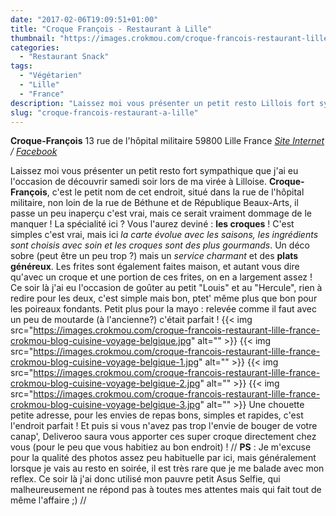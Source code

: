 ```yaml
---
date: "2017-02-06T19:09:51+01:00"
title: "Croque François - Restaurant à Lille"
thumbnail: "https://images.crokmou.com/croque-francois-restaurant-lille-france-crokmou-blog-cuisine-voyage-belgique-4.jpg"
categories:
  - "Restaurant Snack"
tags:
  - "Végétarien"
  - "Lille"
  - "France"
description: "Laissez moi vous présenter un petit resto Lillois fort sympa : **Croque-François**. La spécialité ici ? Vous l'aurez deviné : **les croques** !"
slug: "croque-francois-restaurant-a-lille"
---
```


**Croque-François** 13 rue de l'hôpital militaire 59800 Lille France _[Site Internet](http://croquefrancois.com/) / [Facebook](https://www.facebook.com/CroqueFrancois/)_

Laissez moi vous présenter un petit resto fort sympathique que j'ai eu l'occasion de découvrir samedi soir lors de ma virée à Lilloise. **Croque-François**, c'est le petit nom de cet endroit, situé dans la rue de l'hôpital militaire, non loin de la rue de Béthune et de République Beaux-Arts, il passe un peu inaperçu c'est vrai, mais ce serait vraiment dommage de le manquer ! La spécialité ici ? Vous l'aurez deviné : **les croques** ! C'est simples c'est vrai, mais ici _la carte évolue avec les saisons, les ingrédients sont choisis avec soin et les croques sont des plus gourmands_. Un déco sobre (peut être un peu trop ?) mais un _service charmant_ et des **plats généreux**. Les frites sont également faites maison, et autant vous dire qu'avec un croque et une portion de ces frites, on en a largement assez ! Ce soir là j'ai eu l'occasion de goûter au petit "Louis" et au "Hercule", rien à redire pour les deux, c'est simple mais bon, ptet' même plus que bon pour les poireaux fondants. Petit plus pour la mayo : relevée comme il faut avec un peu de moutarde (à l'ancienne?) c'était parfait ! {{< img src="https://images.crokmou.com/croque-francois-restaurant-lille-france-crokmou-blog-cuisine-voyage-belgique.jpg" alt="" >}} {{< img src="https://images.crokmou.com/croque-francois-restaurant-lille-france-crokmou-blog-cuisine-voyage-belgique-1.jpg" alt="" >}} {{< img src="https://images.crokmou.com/croque-francois-restaurant-lille-france-crokmou-blog-cuisine-voyage-belgique-2.jpg" alt="" >}} {{< img src="https://images.crokmou.com/croque-francois-restaurant-lille-france-crokmou-blog-cuisine-voyage-belgique-3.jpg" alt="" >}} Une chouette petite adresse, pour les envies de repas bons, simples et rapides, c'est l'endroit parfait ! Et puis si vous n'avez pas trop l'envie de bouger de votre canap', Deliveroo saura vous apporter ces super croque directement chez vous (pour le peu que vous habitiez au bon endroit) ! // **PS** : Je m'excuse pour la qualité des photos assez peu habituelle par ici, mais généralement lorsque je vais au resto en soirée, il est très rare que je me balade avec mon reflex. Ce soir là j'ai donc utilisé mon pauvre petit Asus Selfie, qui malheureusement ne répond pas à toutes mes attentes mais qui fait tout de même l'affaire ;) //
